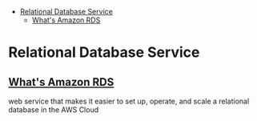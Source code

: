 - [Relational Database Service](#relational-database-service)
  - [What's Amazon RDS](#whats-amazon-rds)

# Relational Database Service

## [What's Amazon RDS](https://docs.aws.amazon.com/en_pv/AmazonRDS/latest/UserGuide/Welcome.html)

web service that makes it easier to set up, operate, and scale a relational database in the AWS Cloud
